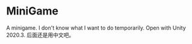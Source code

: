 # MiniGame
A minigame. I don't know what I want to do temporarily.
Open with Unity 2020.3.
后面还是用中文吧。
